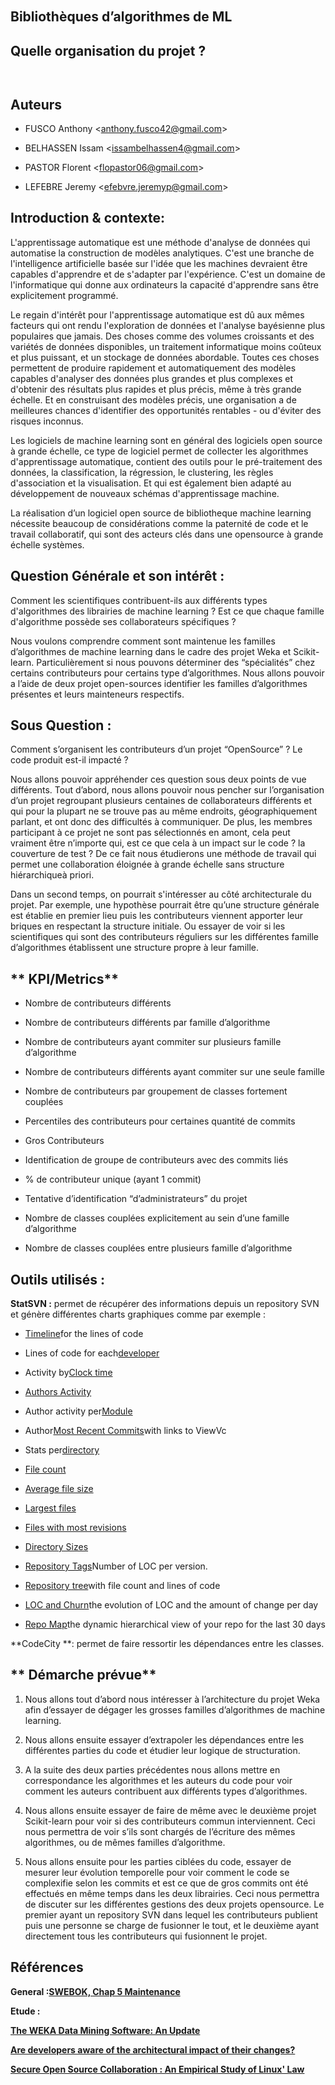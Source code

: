 ```text
                                   
```

##                                     Bibliothèques d’algorithmes de ML 

##                                        Quelle organisation du projet ?

```text


```

## Auteurs

* FUSCO  Anthony &lt;anthony.fusco42@gmail.com&gt;

* BELHASSEN Issam &lt;issambelhassen4@gmail.com&gt;

* PASTOR Florent &lt;flopastor06@gmail.com&gt;

* LEFEBRE  Jeremy &lt;efebvre.jeremyp@gmail.com&gt;

## **Introduction & contexte:**

L'apprentissage automatique est une méthode d'analyse de données qui automatise la construction de modèles analytiques. C'est une branche de l'intelligence artificielle basée sur l'idée que les machines devraient être capables d'apprendre et de s'adapter par l'expérience. C'est un domaine de l'informatique qui donne aux ordinateurs la capacité d'apprendre sans être explicitement programmé.

Le regain d'intérêt pour l'apprentissage automatique est dû aux mêmes facteurs qui ont rendu l'exploration de données et l'analyse bayésienne plus populaires que jamais. Des choses comme des volumes croissants et des variétés de données disponibles, un traitement informatique moins coûteux et plus puissant, et un stockage de données abordable. Toutes ces choses permettent de produire rapidement et automatiquement des modèles capables d'analyser des données plus grandes et plus complexes et d'obtenir des résultats plus rapides et plus précis, même à très grande échelle. Et en construisant des modèles précis, une organisation a de meilleures chances d'identifier des opportunités rentables - ou d'éviter des risques inconnus.

Les logiciels de machine learning sont en général des logiciels open source à grande échelle, ce type de logiciel permet de collecter les algorithmes d'apprentissage automatique, contient des outils pour le pré-traitement des données, la classification, la régression, le clustering, les règles d'association et la visualisation. Et qui est également bien adapté au développement de nouveaux schémas d'apprentissage machine.

La réalisation d’un logiciel open source de bibliotheque machine learning nécessite beaucoup de considérations comme la paternité de code et le travail collaboratif, qui sont des acteurs clés dans une opensource à grande échelle systèmes.

## **Question Générale et son intérêt :**

Comment les scientifiques contribuent-ils aux différents types d'algorithmes des librairies de machine learning ? Est ce que chaque famille d'algorithme possède ses collaborateurs spécifiques ?

Nous voulons comprendre comment sont maintenue les familles d’algorithmes de machine learning dans le cadre des projet Weka et Scikit-learn. Particulièrement si nous pouvons déterminer des “spécialités” chez certains contributeurs pour certains type d’algorithmes. Nous allons pouvoir a l’aide de deux projet open-sources identifier les familles d’algorithmes présentes et leurs mainteneurs respectifs.

## **Sous Question :**

Comment s’organisent les contributeurs d’un projet “OpenSource” ? Le code produit est-il impacté ?

Nous allons pouvoir appréhender ces question sous deux points de vue différents. Tout d’abord, nous allons pouvoir nous pencher sur l’organisation d’un projet regroupant plusieurs centaines de collaborateurs différents et qui pour la plupart ne se trouve pas au même endroits, géographiquement parlant, et ont donc des difficultés à communiquer. De plus, les membres participant à ce projet ne sont pas sélectionnés en amont, cela peut vraiment être n’importe qui, est ce que cela à un impact sur le code ? la couverture de test ? De ce fait nous étudierons une méthode de travail qui permet une collaboration éloignée à grande échelle sans structure hiérarchiqueà priori.

Dans un second temps, on pourrait s'intéresser au côté architecturale du projet. Par exemple, une hypothèse pourrait être qu’une structure générale est établie en premier lieu puis les contributeurs viennent apporter leur briques en respectant la structure initiale. Ou essayer de voir si les scientifiques qui sont des contributeurs réguliers sur les différentes famille d’algorithmes établissent une structure propre à leur famille.

## ** KPI/Metrics**

* Nombre de contributeurs différents

* Nombre de contributeurs différents par famille d’algorithme

* Nombre de contributeurs ayant commiter sur plusieurs famille d’algorithme

* Nombre de contributeurs différents ayant commiter sur une seule famille

* Nombre de contributeurs par groupement de classes fortement couplées

* Percentiles des contributeurs pour certaines quantité de commits

* Gros Contributeurs

* Identification de groupe de contributeurs avec des commits liés

* % de contributeur unique \(ayant 1 commit\)

* Tentative d’identification “d’administrateurs” du projet

* Nombre de classes couplées explicitement au sein d’une famille d’algorithme

* Nombre de classes couplées entre plusieurs famille d’algorithme

## **Outils utilisés :**

**StatSVN :** permet de récupérer des informations depuis un repository SVN et génère différentes charts graphiques comme par exemple :

* [Timeline](http://statsvn.org/statsvn/loc.html)for the lines of code

* Lines of code for each[developer](http://statsvn.org/statsvn/developers.html)

* Activity by[Clock time](http://statsvn.org/statsvn/developers.html#Activity_by_Clock_Time)

* [Authors Activity](http://statsvn.org/statsvn/developers.html#Author_Activity)

* Author activity per[Module](http://statsvn.org/statsvn/user_jkealey.html#Modules)

* Author[Most Recent Commits](http://statsvn.org/statsvn/user_jkealey.html#Most_Recent_Commits)with links to ViewVc

* Stats per[directory](http://statsvn.org/statsvn/dir_src_net_sf_statsvn_output.html)

* [File count](http://statsvn.org/statsvn/file_sizes.html#File_Count)

* [Average file size](http://statsvn.org/statsvn/file_sizes.html#Average_File_Size)

* [Largest files](http://statsvn.org/statsvn/file_sizes.html#Largest_Files)

* [Files with most revisions](http://statsvn.org/statsvn/file_sizes.html#Files_With_Most_Revisions)

* [Directory Sizes](http://statsvn.org/statsvn/dir_sizes.html#Directory_Sizes)

* [Repository Tags](http://statsvn.org/statsvn/index.html#Repository_Tags)Number of LOC per version.

* [Repository tree](http://statsvn.org/statsvn/index.html#Directories)with file count and lines of code

* [LOC and Churn](http://statsvn.org/statsvn/churn.html)the evolution of LOC and the amount of change per day

* [Repo Map](http://statsvn.org/statsvn/repomap.html)the dynamic hierarchical view of your repo for the last 30 days

**CodeCity **: permet de faire ressortir les dépendances entre les classes.

## ** Démarche prévue**

1. Nous allons tout d’abord nous intéresser à l’architecture du projet Weka afin d’essayer de dégager les grosses familles d’algorithmes de machine learning.

2. Nous allons ensuite essayer d’extrapoler les dépendances entre les différentes parties du code et étudier leur logique de structuration.

3. A la suite des deux parties précédentes nous allons mettre en correspondance les algorithmes et les auteurs du code pour voir comment les auteurs contribuent aux différents types d’algorithmes.

4. Nous allons ensuite essayer de faire de même avec le deuxième projet Scikit-learn pour voir si des contributeurs commun interviennent. Ceci nous permettra de voir s’ils sont chargés de l’écriture des mêmes algorithmes, ou de mêmes familles d’algorithme.

5. Nous allons ensuite pour les parties ciblées du code, essayer de mesurer leur évolution temporelle pour voir comment le code se complexifie selon les commits et est ce que de gros commits ont été effectués en même temps dans les deux librairies. Ceci nous permettra de discuter sur les différentes gestions des deux projets opensource. Le premier ayant un repository SVN dans lequel les contributeurs publient puis une personne se charge de fusionner le tout, et le deuxième ayant directement tous les contributeurs qui fusionnent le projet.

## **Références**

**General :**[**SWEBOK, Chap 5 Maintenance**](http://mireilleblayfornarino.i3s.unice.fr/lib/exe/fetch.php?media=teaching:reverse:swebokv3_-_chap5_-_code_maintenance.pdf)

**Etude :**

[**The WEKA Data Mining Software: An Update**](https://www.researchgate.net/profile/Mark_Hall6/publication/221900777_The_WEKA_data_mining_software_An_update/links/09e41507f01ad2a029000000.pdf)

[**Are developers aware of the architectural impact of their changes?**](http://www0.cs.ucl.ac.uk/staff/j.krinke/publications/ase17.pdf)

[**Secure Open Source Collaboration : An Empirical Study of Linux' Law**](http://mireilleblayfornarino.i3s.unice.fr/lib/exe/fetch.php?media=teaching:reverse:ccs221-meneely.pdf)

